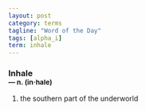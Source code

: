```yaml
---
layout: post
category: terms
tagline: "Word of the Day"
tags: [alpha_i]
term: inhale
---
```


<h3>Inhale<br/> <small>&mdash; n. (in<span>&middot;</span>hale)</small></h3>
<p><ol><li>the southern part of the underworld</li>
</ol></p>
